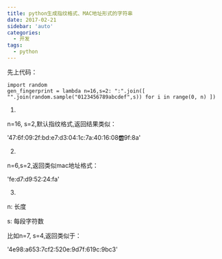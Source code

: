 ```yaml
---
title: python生成指纹格式、MAC地址形式的字符串
date: 2017-02-21
sidebar: 'auto'
categories:
  - 开发
tags:
  - python
---
```


先上代码：

```
import random
gen_fingerprint = lambda n=16,s=2: ":".join([ "".join(random.sample("0123456789abcdef",s)) for i in range(0, n) ])
```

1. 

n=16, s=2,默认指纹格式,返回结果类似：

'47:6f:09:2f:bd:e7:d3:04:1c:7a:40:16:08:ab:9f:8a'

2.

n=6,s=2,返回类似mac地址格式：

'fe:d7:d9:52:24:fa'

3.

n: 长度

s: 每段字符数

比如n=7, s=4,返回类似于：

'4e98:a653:7cf2:520e:9d7f:619c:9bc3'

